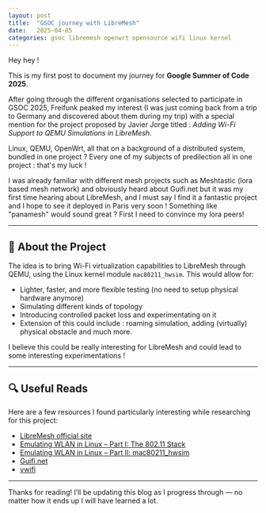 ```yaml
---
layout: post
title:  "GSOC journey with LibreMesh"
date:   2025-04-05
categories: gsoc libremesh openwrt opensource wifi linux kernel
---
```


Hey hey !

This is my first post to document my journey for **Google Summer of Code 2025**.

After going through the different organisations selected to participate in GSOC 2025, Freifunk peaked my interest (I was just coming back from a trip to Germany and discovered about them during my trip) with a special mention for the project proposed by Javier Jorge titled : *Adding Wi-Fi Support to QEMU Simulations in LibreMesh*. 

Linux, QEMU, OpenWrt, all that on a background of a distributed system, bundled in one project ? Every one of my subjects of predilection all in one project : that's my luck ! 

I was already familiar with different mesh projects such as Meshtastic (lora based mesh network) and obviously heard about Guifi.net but it was my first time hearing about LibreMesh, and I must say I find it a fantastic project and I hope to see it deployed in Paris very soon ! Something like "panamesh" would sound great ? First I need to convince my lora peers!

---

## 🧠 About the Project

The idea is to bring Wi-Fi virtualization capabilities to LibreMesh through QEMU, using the Linux kernel module `mac80211_hwsim`. This would allow for:

- Lighter, faster, and more flexible testing (no need to setup physical hardware anymore)
- Simulating different kinds of topology
- Introducing controlled packet loss and experimentating on it
- Extension of this could include : roaming simulation, adding (virtually) physical obstacle and much more.

I believe this could be really interesting for LibreMesh and could lead to some interesting experimentations !

---

## 🔍 Useful Reads

Here are a few resources I found particularly interesting while researching for this project:

- [LibreMesh official site](https://libremesh.org)
- [Emulating WLAN in Linux – Part I: The 802.11 Stack](https://www.linuxembedded.fr/2020/05/emulating-wlan-in-linux-part-i-the-80211-stack)
- [Emulating WLAN in Linux – Part II: mac80211_hwsim](https://www.linuxembedded.fr/2021/01/emulating-wlan-in-linux-part-ii-mac80211hwsim)
- [Guifi.net](https://guifi.net/)
- [vwifi](https://github.com/Raizo62/vwifi)

---

Thanks for reading! I’ll be updating this blog as I progress through — no matter how it ends up I will have learned a lot.

